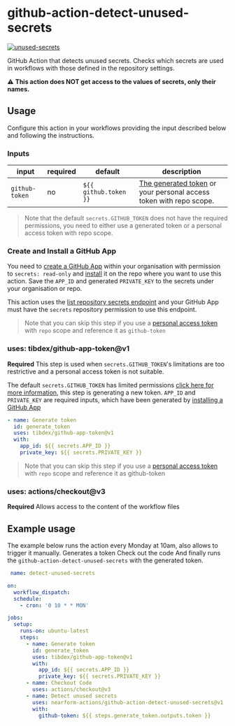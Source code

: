 # github-action-detect-unused-secrets

[![unused-secrets](https://github.com/nearform-actions/github-action-detect-unused-secrets/actions/workflows/detect-unused-secrets.yml/badge.svg)](https://github.com/nearform-actions/github-action-detect-unused-secrets/actions/workflows/detect-unused-secrets.yml)

GitHub Action that detects unused secrets.
Checks which secrets are used in workflows with those defined in the repository settings.

⚠️ **This action does NOT get access to the values of secrets, only their names.**

## Usage

Configure this action in your workflows providing the input described below and following the instructions.

### Inputs 

| input          | required | default               | description |
|----------------|----------|-----------------------|-------------|
| `github-token` | no       | `${{ github.token }}` | [The generated token](#uses-tibdexgithub-app-tokenv1) or your personal access token with repo scope. |

> Note that the default `secrets.GITHUB_TOKEN` does not have the required permissions, you need to either use a generated token or a personal access token with repo scope.

### Create and Install a GitHub App

You need to [create a GitHub App](https://docs.github.com/en/developers/apps/building-github-apps/creating-a-github-app) within your organisation with permission to `secrets: read-only` and [install](https://docs.github.com/en/developers/apps/managing-github-apps/installing-github-apps#installing-your-private-github-app-on-your-repository) it on the repo where you want to use this action. Save the `APP_ID` and generated `PRIVATE_KEY` to the secrets under your organisation or repo.

This action uses the [list repository secrets endpoint](https://docs.github.com/en/rest/reference/actions#list-repository-secrets) and your GitHub App must have the `secrets` repository permission to use this endpoint.

> Note that you can skip this step if you use a [personal access token](https://docs.github.com/en/authentication/keeping-your-account-and-data-secure/creating-a-personal-access-token) with `repo` scope and reference it as `github-token`

### uses: tibdex/github-app-token@v1

**Required**
This step is used when `secrets.GITHUB_TOKEN`'s limitations are too restrictive and a personal access token is not suitable.

The default `secrets.GITHUB_TOKEN` has limited permissions [click here for more information](https://docs.github.com/en/actions/security-guides/automatic-token-authentication#permissions-for-the-github_token), this step is generating a new token. 
`APP_ID` and `PRIVATE_KEY` are required inputs, which have been generated by [installing a GitHub App](#create-and-install-a-github-app)

```yml
- name: Generate token
  id: generate_token
  uses: tibdex/github-app-token@v1
  with:
    app_id: ${{ secrets.APP_ID }}
    private_key: ${{ secrets.PRIVATE_KEY }}
```

> Note that you can skip this step if you use a [personal access token](https://docs.github.com/en/authentication/keeping-your-account-and-data-secure/creating-a-personal-access-token) with `repo` scope and reference it as github-token

### uses: actions/checkout@v3

**Required** Allows access to the content of the workflow files


## Example usage

The example below runs the action every Monday at 10am, also allows to trigger it manually.
Generates a token
Check out the code
And finally runs the `github-action-detect-unused-secrets` with the generated token.

```yml
 name: detect-unused-secrets

on:
  workflow_dispatch:
  schedule:
    - cron: '0 10 * * MON'

jobs:
  setup:
    runs-on: ubuntu-latest
    steps:
      - name: Generate token
        id: generate_token
        uses: tibdex/github-app-token@v1
        with:
          app_id: ${{ secrets.APP_ID }}
          private_key: ${{ secrets.PRIVATE_KEY }}
      - name: Checkout Code
        uses: actions/checkout@v3
      - name: Detect unused secrets
        uses: nearform-actions/github-action-detect-unused-secrets@v1
        with:
          github-token: ${{ steps.generate_token.outputs.token }}
```
